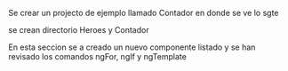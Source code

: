 Se crear un projecto de ejemplo llamado Contador en donde se ve lo sgte


se crean directorio Heroes y Contador

En esta seccion se a creado un nuevo componente listado y se han revisado los comandos ngFor, ngIf y ngTemplate
